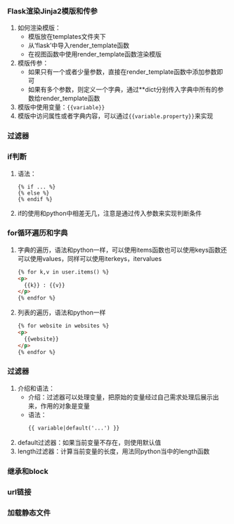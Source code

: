 ### Flask渲染Jinja2模版和传参

1. 如何渲染模版：
    * 模版放在templates文件夹下
    * 从‘flask’中导入render_template函数
    * 在视图函数中使用render_template函数渲染模版
2. 模版传参：
    * 如果只有一个或者少量参数，直接在render_template函数中添加参数即可
    * 如果有多个参数，则定义一个字典，通过**dict分别传入字典中所有的参数给render_template函数
3. 模版中使用变量：`{{variable}}`
4. 模版中访问属性或者字典内容，可以通过`{{variable.property}}`来实现

### 过滤器

### if判断

1. 语法：
    ```
    {% if ... %}
    {% else %}
    {% endif %}
    ```
2. if的使用和python中相差无几，注意是通过传入参数来实现判断条件

### for循环遍历和字典

1. 字典的遍历，语法和python一样，可以使用items函数也可以使用keys函数还可以使用values，同样可以使用iterkeys，itervalues
    ```html
    {% for k,v in user.items() %}
    <p>
      {{k}} : {{v}}
    </p>
    {% endfor %}
    ```
2. 列表的遍历，语法和python一样
    ```html
    {% for website in websites %}
    <p>
      {{website}}
    </p>
    {% endfor %}
    ```

### 过滤器

1. 介绍和语法：
    * 介绍：过滤器可以处理变量，把原始的变量经过自己需求处理后展示出来，作用的对象是变量
    * 语法：
      ```html
      {{ variable|default('...') }}
      ```
2. default过滤器：如果当前变量不存在，则使用默认值
3. length过滤器：计算当前变量的长度，用法同python当中的length函数

### 继承和block

### url链接

### 加载静态文件
